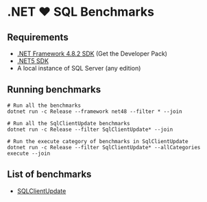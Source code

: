 # .NET ♥ SQL Benchmarks

## Requirements

- [.NET Framework 4.8.2 SDK] (Get the Developer Pack)
- [.NET5 SDK]
- A local instance of SQL Server (any edition)

## Running benchmarks

```shell
# Run all the benchmarks
dotnet run -c Release --framework net48 --filter * --join

# Run all the SqlClientUpdate benchmarks
dotnet run -c Release --filter SqlClientUpdate* --join

# Run the execute category of benchmarks in SqlClientUpdate
dotnet run -c Release --filter SqlClientUpdate* --allCategories execute --join
```

## List of benchmarks

- [SQLClientUpdate](./src/SqlClientUpdate/readme.md)

[.net framework 4.8.2 sdk]: https://dotnet.microsoft.com/download/dotnet-framework/net48
[.net5 sdk]: https://dotnet.microsoft.com/download/dotnet/5.0
